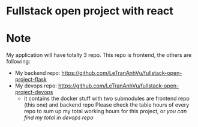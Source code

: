 # Fullstack open project with react

# Note
My application will have totally 3 repo. This repo is frontend, the others are following:
* My backend repo: https://github.com/LeTranAnhVu/fullstack-open-project-flask
* My devops repo: https://github.com/LeTranAnhVu/fullstack-open-project-devops
    * it contains the docker stuff with two submodules are frontend repo (this one) and backend repo
Please check the table hours of every repo to sum up my total working hours for this project, or *you can find my total in devops repo*

 
